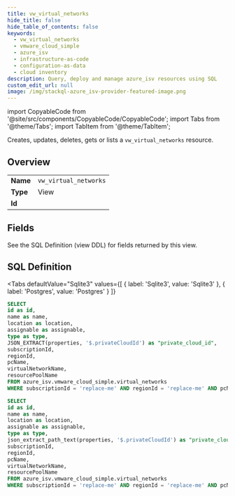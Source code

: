 ```yaml
--- 
title: vw_virtual_networks
hide_title: false
hide_table_of_contents: false
keywords:
  - vw_virtual_networks
  - vmware_cloud_simple
  - azure_isv
  - infrastructure-as-code
  - configuration-as-data
  - cloud inventory
description: Query, deploy and manage azure_isv resources using SQL
custom_edit_url: null
image: /img/stackql-azure_isv-provider-featured-image.png
---
```


import CopyableCode from '@site/src/components/CopyableCode/CopyableCode';
import Tabs from '@theme/Tabs';
import TabItem from '@theme/TabItem';

Creates, updates, deletes, gets or lists a <code>vw_virtual_networks</code> resource.

## Overview
<table><tbody>
<tr><td><b>Name</b></td><td><code>vw_virtual_networks</code></td></tr>
<tr><td><b>Type</b></td><td>View</td></tr>
<tr><td><b>Id</b></td><td><CopyableCode code="azure_isv.vmware_cloud_simple.vw_virtual_networks" /></td></tr>
</tbody></table>

## Fields

See the SQL Definition (view DDL) for fields returned by this view.

## SQL Definition

<Tabs
defaultValue="Sqlite3"
values={[
{ label: 'Sqlite3', value: 'Sqlite3' },
{ label: 'Postgres', value: 'Postgres' }
]}
>
<TabItem value="Sqlite3">

```sql
SELECT
id as id,
name as name,
location as location,
assignable as assignable,
type as type,
JSON_EXTRACT(properties, '$.privateCloudId') as "private_cloud_id",
subscriptionId,
regionId,
pcName,
virtualNetworkName,
resourcePoolName
FROM azure_isv.vmware_cloud_simple.virtual_networks
WHERE subscriptionId = 'replace-me' AND regionId = 'replace-me' AND pcName = 'replace-me' AND resourcePoolName = 'replace-me';
```

</TabItem>
<TabItem value="Postgres">

```sql
SELECT
id as id,
name as name,
location as location,
assignable as assignable,
type as type,
json_extract_path_text(properties, '$.privateCloudId') as "private_cloud_id",
subscriptionId,
regionId,
pcName,
virtualNetworkName,
resourcePoolName
FROM azure_isv.vmware_cloud_simple.virtual_networks
WHERE subscriptionId = 'replace-me' AND regionId = 'replace-me' AND pcName = 'replace-me' AND resourcePoolName = 'replace-me';
```

</TabItem>
</Tabs>
